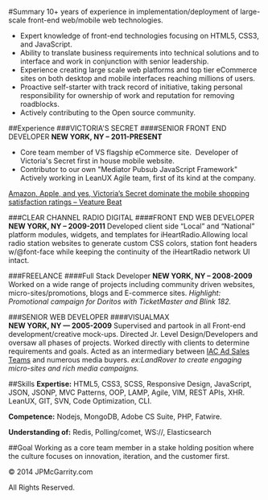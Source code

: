 #Summary
10+ years of experience in implementation/deployment of large-scale front-end web/mobile web technologies.

* Expert knowledge of front-end technologies focusing on HTML5, CSS3, and JavaScript.
* Ability to translate business requirements into technical solutions and to interface and work in conjunction with senior leadership.
* Experience creating large scale web platforms and top tier eCommerce sites on both desktop and mobile interfaces reaching millions of users. 
* Proactive self-starter with track record of initiative, taking personal responsibility for ownership of work and reputation for removing roadblocks.
* Actively contributing to the Open source community.

##Experience
###VICTORIA'S SECRET
####SENIOR FRONT END DEVELOPER
**NEW YORK, NY – 2011-PRESENT**
* Core team member of VS flagship eCommerce site.  Developer of Victoria's Secret first in house mobile website.
* Contributor to our own "Mediator Pubsub JavaScript Framework" Actively working in LeanUX Agile team, first of its kind at the company.


[Amazon, Apple, and yes, Victoria’s Secret dominate the mobile shopping satisfaction ratings – Veature Beat](http://goo.gl/0CxJg)

###CLEAR CHANNEL RADIO DIGITAL
####FRONT END WEB DEVELOPER
**NEW YORK, NY – 2009-2011**
Developed client side “Local” and “National” platform modules, widgets, and templates for iHeartRadio.Allowing local radio station websites to generate custom CSS colors, station font headers w/@font-face while keeping the continuity of the iHeartRadio network UI intact. 

###FREELANCE
####Full Stack Developer
**NEW YORK, NY – 2008-2009**
Worked on a wide range of projects including community driven websites, micro-sites/promotions, blogs and E-commerce sites. *Highlight: Promotional campaign for Doritos with TicketMaster and Blink 182.*

###SENIOR WEB DEVELOPER
####VISUALMAX   
**NEW YORK, NY — 2005-2009**
Supervised and partook in all Front-end development/creative mock-ups. Directed Jr. Level Design/Developers and oversaw all phases of projects. Worked directly with clients to determine requirements and goals. Acted as an intermediary between [IAC Ad Sales Teams](http://www.iac.com/about/overview) and numerous media buyers.
 *ex:LandRover to create engaging micro-sites and rich media campaigns.*
 
##Skills
**Expertise:** HTML5, CSS3, SCSS, Responsive Design, JavaScript, JSON, JSONP, MVC Patterns, OOP, LAMP, Agile, VIM, REST APIs, XHR. LeanUX, GIT, SVN, Code Optimization, CLI.

**Competence:** Nodejs, MongoDB, Adobe CS Suite, PHP, Fatwire.

**Understanding of:** Redis, Polling/comet, WS://, Elasticsearch 

##Goal
Working as a core team member in a stake holding position where the culture focuses on innovation, iteration, and the customer first. 



© 2014 JPMcGarrity.com

All Rights Reserved.


